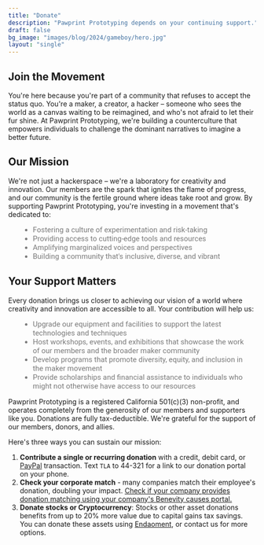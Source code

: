 ```yaml
---
title: "Donate"
description: "Pawprint Prototyping depends on your continuing support."
draft: false
bg_image: "images/blog/2024/gameboy/hero.jpg"
layout: "single"
---
```

<p>
<style>
ul {
   list-style-type: disc;
   padding-left: 40px;
   color: #7b7b7b;
   font-size: 15px;
   font-family: roboto,sans-serif;
   margin: 10px;
}
</style>


<div class="row">
<div class="col-md-6">
<p>

## Join the Movement

You're here because you're part of a community that refuses to accept the status quo. You're a maker, a creator, a 
hacker – someone who sees the world as a canvas waiting to be reimagined, and who's not afraid to let their fur shine. 
At Pawprint Prototyping, we're building a counterculture that empowers individuals to challenge the dominant narratives 
to imagine a better future.
</p>
</div>

<div class="col-md-6">

<!-- Begin Give Lively Fundraising Widget -->
<script>gl=document.createElement('script');gl.src='https://secure.givelively.org/widgets/simple_donation/totally-legit-agency.js?show_suggested_amount_buttons=true&show_in_honor_of=false&address_required=false&has_required_custom_question=null&suggested_donation_amounts[]=32&suggested_donation_amounts[]=52&suggested_donation_amounts[]=128&suggested_donation_amounts[]=255';document.getElementsByTagName('head')[0].appendChild(gl);</script><div id="give-lively-widget" class="gl-simple-donation-widget"></div>
<!-- End Give Lively Fundraising Widget -->

</div>
</div>

<p>

## Our Mission

We're not just a hackerspace – we're a laboratory for creativity and innovation. Our members are the spark that ignites 
the flame of progress, and our community is the fertile ground where ideas take root and grow. By supporting Pawprint
Prototyping, you're investing in a movement that's dedicated to:

* Fostering a culture of experimentation and risk-taking
* Providing access to cutting-edge tools and resources
* Amplifying marginalized voices and perspectives
* Building a community that's inclusive, diverse, and vibrant

## Your Support Matters

Every donation brings us closer to achieving our vision of a world where creativity and innovation are accessible to 
all. Your contribution will help us:

* Upgrade our equipment and facilities to support the latest technologies and techniques
* Host workshops, events, and exhibitions that showcase the work of our members and the broader maker community
* Develop programs that promote diversity, equity, and inclusion in the maker movement
* Provide scholarships and financial assistance to individuals who might not otherwise have access to our resources

Pawprint Prototyping is a registered California 501(c)(3) non-profit, and operates completely from the generosity of
our members and supporters like you.  Donations are fully tax-deductible.  We're grateful for the support of our members, 
donors, and allies.

Here's three ways you can sustain our mission:

1. **Contribute a single or recurring donation** with a credit, debit card, or [PayPal](https://www.paypal.com/donate/?hosted_button_id=KHRVZ4QL8BGF8) transaction.
   Text `TLA` to 44-321 for a link to our donation portal on your phone.
2. **Check your corporate match** - many companies match their employee's donation, doubling your impact.
   [Check if your company provides donation matching using your company's Benevity causes portal.](https://causes.benevity.org/causes/840-844428024)
3. **Donate stocks or Cryptocurrency**:  Stocks or other asset donations benefits from up to 20% more value due to
   capital gains tax savings.  You can donate these assets using [Endaoment](https://app.endaoment.org/orgs/84-4428024),
   or contact us for more options.

</p>



